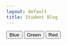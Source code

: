 ```yaml
---
layout: default
title: Student Blog
---
```


<!DOCTYPE html>
<html>
<head>
  <title>Change Background Color</title>
</head>
<body>

  <button id="blueButton">Blue</button>
  <button id="greenButton">Green</button>
  <button id="redButton">Red</button>

  <script>
    document.getElementById('blueButton').onclick = function() {
      document.body.style.backgroundColor = 'lightblue';
    };

    document.getElementById('greenButton').onclick = function() {
      document.body.style.backgroundColor = 'lightgreen';
    };

    document.getElementById('redButton').onclick = function() {
      document.body.style.backgroundColor = 'lightcoral';
    };
  </script>

</body>
</html>


